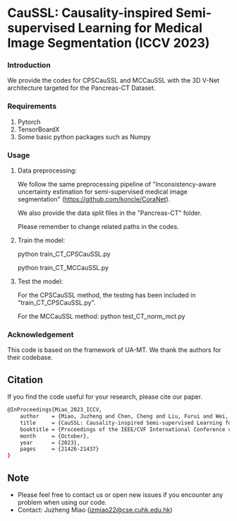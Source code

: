 # CauSSL: Causality-inspired Semi-supervised Learning for Medical Image Segmentation (ICCV 2023)

### Introduction

We provide the codes for CPSCauSSL and MCCauSSL with the 3D V-Net architecture targeted for the Pancreas-CT Dataset.
### Requirements

1. Pytorch
2. TensorBoardX
3. Some basic python packages such as Numpy

### Usage
1. Data preprocessing:
   
   We follow the same preprocessing pipeline of "Inconsistency-aware uncertainty estimation for semi-supervised medical image segmentation" (https://github.com/koncle/CoraNet).

   We also provide the data split files in the "Pancreas-CT" folder.

   Please remember to change related paths in the codes.
   
2. Train the model:

   python train_CT_CPSCauSSL.py
   
   python train_CT_MCCauSSL.py

3. Test the model:

   For the CPSCauSSL method, the testing has been included in "train_CT_CPSCauSSL.py".

   For the MCCauSSL method: python test_CT_norm_mct.py

### Acknowledgement
This code is based on the framework of UA-MT. We thank the authors for their codebase.

## Citation
If you find the code useful for your research, please cite our paper.
```sh
@InProceedings{Miao_2023_ICCV,
    author    = {Miao, Juzheng and Chen, Cheng and Liu, Furui and Wei, Hao and Heng, Pheng-Ann},
    title     = {CauSSL: Causality-inspired Semi-supervised Learning for Medical Image Segmentation},
    booktitle = {Proceedings of the IEEE/CVF International Conference on Computer Vision (ICCV)},
    month     = {October},
    year      = {2023},
    pages     = {21426-21437}
}
```

## Note
- Please feel free to contact us or open new issues if you encounter any problem when using our code.
- Contact: Juzheng Miao ([jzmiao22@cse.cuhk.edu.hk]())
